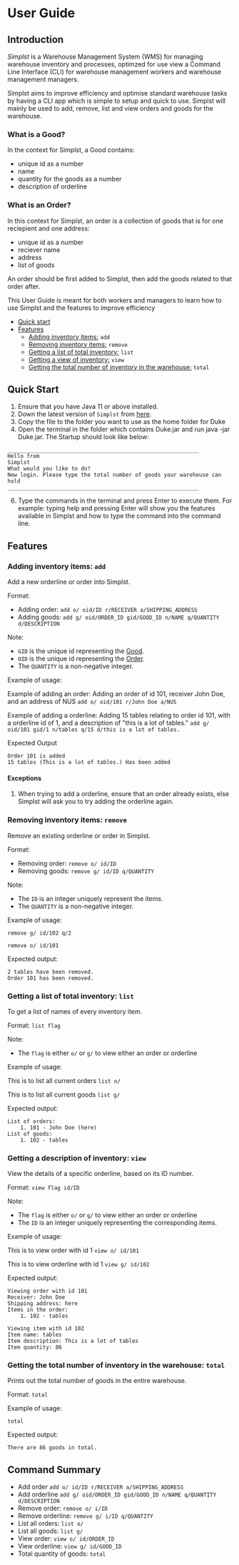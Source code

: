 # User Guide

## Introduction

*Simplst* is a Warehouse Management System (WMS) for managing warehouse inventory and processes, optimzed for use view a Command Line Interface
(CLI) for warehouse management workers and warehouse management managers.

Simplst aims to improve efficiency and optimise standard warehouse tasks by having a CLI app which is simple to setup and quick to use.
Simplst will mainly be used to add, remove, list and view orders and goods for the warehouse.

### What is a Good?
In the context for Simplst, a Good contains:
* unique id as a number
* name
* quantity for the goods as a number
* description of orderline

### What is an Order?
In this context for Simplst, an order is a collection of goods that is for one reciepient and one address:
* unique id as a number
* reciever name
* address
* list of goods

An order should be first added to Simplst, then add the goods related to that order after.

This User Guide is meant for both workers and managers to learn how to use Simplst and the features to improve efficiency 

* [Quick start](#quick-start)
* [Features](#features)
  * [Adding inventory items:](#adding-inventory-items-add) `add` 
  * [Removing inventory items:](#removing-inventory-items-remove) `remove`
  * [Getting a list of total inventory:](#getting-a-list-of-total-inventory-list) `list` 
  * [Getting a view of inventory:](#getting-a-description-of-inventory-view) `view`
  * [Getting the total number of inventory in the warehouse:](#getting-the-total-number-of-inventory-in-the-warehouse-total) `total` 

## Quick Start

1. Ensure that you have Java 11 or above installed.
2. Down the latest version of `Simplst` from [here](https://github.com/AY2122S2-CS2113T-T09-4/tp/releases/).
3. Copy the file to the folder you want to use as the home folder for Duke
4. Open the terminal in the folder which contains Duke.jar and run java -jar Duke.jar. The Startup should look like below:
```
____________________________________________________________
Hello from
Simplst
What would you like to do?
New login. Please type the total number of goods your warehouse can hold
____________________________________________________________
```
6. Type the commands in the terminal and press Enter to execute them. For example: typing help and pressing Enter will show you the features
    available in Simplst and how to type the command into the command line.

## Features

### Adding inventory items: `add`
Add a new orderline or order into Simplst.

Format: 
* Adding order: `add o/ oid/ID r/RECEIVER a/SHIPPING_ADDRESS`
* Adding goods: `add g/ oid/ORDER_ID gid/GOOD_ID n/NAME q/QUANTITY d/DESCRIPTION`

Note:
* `GID` is the unique id representing the [Good](#what-is-a-orderline). 
* `OID` is the unique id representing the [Order](#what-is-an-order).
* The `QUANTITY` is a non-negative integer.

Example of usage: 

Example of adding an order:
Adding an order of id 101, receiver John Doe, and an address of NUS
`add o/ oid/101 r/John Doe a/NUS`

Example of adding a orderline:
Adding 15 tables relating to order id 101, with a orderline id of 1, and a description of "this is a lot of tables."
`add g/ oid/101 gid/1 n/tables q/15 d/this is a lot of tables.`

Expected Output
```
Order 101 is added
15 tables (This is a lot of tables.) Has been added
```

#### Exceptions
1. When trying to add a orderline, ensure that an order already exists, else Simplst will ask you to try adding the orderline again.

### Removing inventory items: `remove`
Remove an existing orderline or order in Simplst. 

Format: 
* Removing order: `remove o/ id/ID`
* Removing goods: `remove g/ id/ID q/QUANTITY`

Note:
* The `ID` is an integer uniquely represent the items.
* The `QUANTITY` is a non-negative integer.

Example of usage:

`remove g/ id/102 q/2`

`remove o/ id/101`

Expected output:

```
2 tables have been removed.
Order 101 has been removed.
```

### Getting a list of total inventory: `list`
To get a list of names of every inventory item.

Format: `list flag`

Note:
* The `flag` is either `o/` or `g/` to view either an order or orderline

Example of usage:

This is to list all current orders
`list o/`

This is to list all current goods
`list g/`

Expected output: 
```
List of orders:
    1. 101 - John Doe (here)
List of goods:
    1. 102 - tables
```

### Getting a description of inventory: `view`
View the details of a specific orderline, based on its ID number.

Format: `view flag id/ID`

Note:
* The `flag` is either `o/` or `g/` to view either an order or orderline
* The `ID` is an integer uniquely representing the corresponding items.

Example of usage:

This is to view order with id 1
`view o/ id/101`

This is to view orderline with id 1
`view g/ id/102`

Expected output:
```
Viewing order with id 101
Receiver: John Doe
Shipping address: here
Items in the order:
    1. 102 - tables
```
```
Viewing item with id 102
Item name: tables
Item description: This is a lot of tables
Item quantity: 86
```

### Getting the total number of inventory in the warehouse: `total`
Prints out the total number of goods in the entire warehouse.

Format: `total`

Example of usage:

`total`

Expected output:
```
There are 86 goods in total.
```

## Command Summary

* Add order `add o/ id/ID r/RECEIVER a/SHIPPING_ADDRESS`
* Add orderline `add g/ oid/ORDER_ID gid/GOOD_ID n/NAME q/QUANTITY d/DESCRIPTION`
* Remove order: `remove o/ i/ID`
* Remove orderline: `remove g/ i/ID q/QUANTITY`
* List all orders: `list o/`
* List all goods: `list g/`
* View order: `view o/ id/ORDER_ID`
* View orderline: `view g/ id/GOOD_ID`
* Total quantity of goods: `total`
